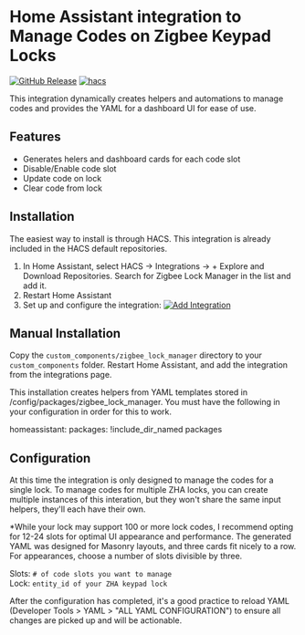 # Home Assistant integration to Manage Codes on Zigbee Keypad Locks
[![GitHub Release][releases-shield]][releases]
[![hacs][hacsbadge]][hacs]

This integration dynamically creates helpers and automations to manage codes and provides the YAML for a dashboard UI for ease of use. 

## Features
* Generates helers and dashboard cards for each code slot
* Disable/Enable code slot
* Update code on lock
* Clear code from lock

## Installation

The easiest way to install is through HACS. This integration is already included in the HACS default repositories.

1. In Home Assistant, select HACS -> Integrations -> + Explore and Download Repositories. Search for Zigbee Lock Manager in the list and add it.
2. Restart Home Assistant
3. Set up and configure the integration: [![Add Integration](https://my.home-assistant.io/badges/config_flow_start.svg)](https://my.home-assistant.io/redirect/config_flow_start/?domain=zigbee_lock_manager)

## Manual Installation

Copy the `custom_components/zigbee_lock_manager` directory to your `custom_components` folder. Restart Home Assistant, and add the integration from the integrations page.

This installation creates helpers from YAML templates stored in /config/packages/zigbee_lock_manager.  You must have the following in your configuration in order for this to work. 

homeassistant:
  packages: !include_dir_named packages

## Configuration

At this time the integration is only designed to manage the codes for a single lock.  To manage codes for multiple ZHA locks, you can create multiple instances of this interation, but they won't share the same input helpers, they'll each have their own. 

*While your lock may support 100 or more lock codes, I recommend opting for 12-24 slots for optimal UI appearance and performance. The generated YAML was designed for Masonry layouts, and three cards fit nicely to a row.  For appearances, choose a number of slots divisible by three. 

Slots: `# of code slots you want to manage` <br>
Lock: `entity_id of your ZHA keypad lock`

After the configuration has completed, it's a good practice to reload YAML (Developer Tools > YAML > "ALL YAML CONFIGURATION") to ensure all changes are picked up and will be actionable. 


[hacs]: https://hacs.xyz
[hacsbadge]: https://img.shields.io/badge/HACS-Default-41BDF5.svg?style=for-the-badge
[releases-shield]: https://img.shields.io/github/v/release/Fiercefish1/zigbee-lock-manager.svg?style=for-the-badge
[releases]: https://github.com/Fiercefish1/Zigbee-Lock-Manager/releases
